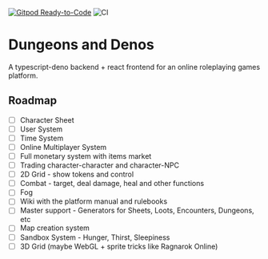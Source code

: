 [![Gitpod Ready-to-Code](https://img.shields.io/badge/Gitpod-Ready--to--Code-blue?logo=gitpod)](https://gitpod.io/#https://github.com/Knights-of-Tupan/dungeons-and-denos) 
![CI](https://github.com/Knights-of-Tupan/dungeons-and-denos/workflows/CI/badge.svg?branch=master)

# Dungeons and Denos

A typescript-deno backend + react frontend for an online roleplaying games platform.

## Roadmap

- [ ] Character Sheet
- [ ] User System
- [ ] Time System
- [ ] Online Multiplayer System
- [ ] Full monetary system with items market
- [ ] Trading character-character and character-NPC
- [ ] 2D Grid - show tokens and control
- [ ] Combat - target, deal damage, heal and other functions
- [ ] Fog
- [ ] Wiki with the platform manual and rulebooks
- [ ] Master support - Generators for Sheets, Loots, Encounters, Dungeons, etc
- [ ] Map creation system
- [ ] Sandbox System - Hunger, Thirst, Sleepiness
- [ ] 3D Grid (maybe WebGL + sprite tricks like Ragnarok Online)
